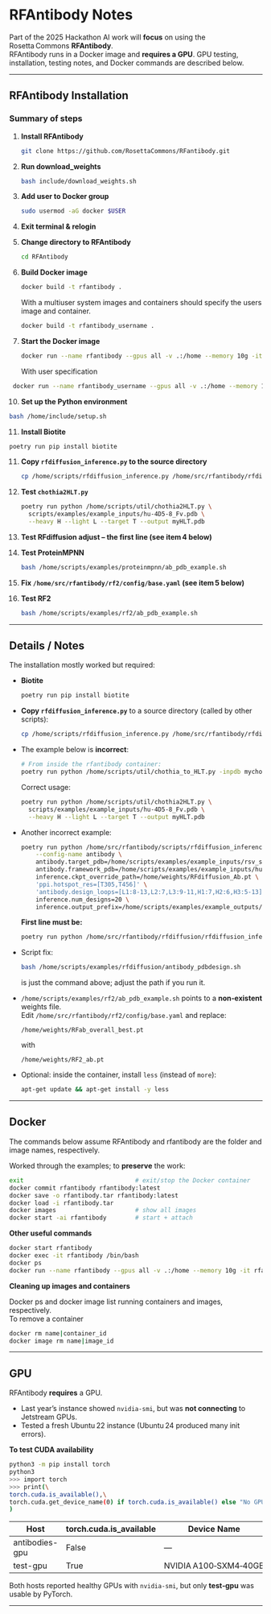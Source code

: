 # RFAntibody Notes

Part of the 2025 Hackathon AI work will **focus** on using the Rosetta Commons **RFAntibody**.  
RFAntibody runs in a Docker image and **requires a GPU**. GPU testing, installation, testing notes, and Docker commands are described below.

---

## RFAntibody Installation

### Summary of steps

1. **Install RFAntibody**
   ```bash
   git clone https://github.com/RosettaCommons/RFantibody.git
   ```

2. **Run download_weights**
   ```bash
   bash include/download_weights.sh
   ```

3. **Add user to Docker group**
   ```bash
   sudo usermod -aG docker $USER
   ```

4. **Exit terminal & relogin**

5. **Change directory to RFAntibody**
   ```bash
   cd RFAntibody
   ```

6. **Build Docker image**
   ```bash
   docker build -t rfantibody .
   ```
   With a multiuser system images and containers should specify the users image and container.
    ```bash
   docker build -t rfantibody_username .
   ```
8. **Start the Docker image**
   ```bash
   docker run --name rfantibody --gpus all -v .:/home --memory 10g -it rfantibody
   ```
   With user specification
  ```bash
   docker run --name rfantibody_username --gpus all -v .:/home --memory 10g -it rfantibody_username
   ```

10. **Set up the Python environment**
   ```bash
   bash /home/include/setup.sh
   ```

11. **Install Biotite**
   ```bash
   poetry run pip install biotite
   ```

11. **Copy `rfdiffusion_inference.py` to the source directory**
    ```bash
    cp /home/scripts/rfdiffusion_inference.py /home/src/rfantibody/rfdiffusion/
    ```

12. **Test `chothia2HLT.py`**
    ```bash
    poetry run python /home/scripts/util/chothia2HLT.py \
      scripts/examples/example_inputs/hu-4D5-8_Fv.pdb \
      --heavy H --light L --target T --output myHLT.pdb
    ```

13. **Test RFdiffusion adjust – the first line (see item 4 below)**

14. **Test ProteinMPNN**
    ```bash
    bash /home/scripts/examples/proteinmpnn/ab_pdb_example.sh
    ```

15. **Fix `/home/src/rfantibody/rf2/config/base.yaml` (see item 5 below)**

16. **Test RF2**
    ```bash
    bash /home/scripts/examples/rf2/ab_pdb_example.sh
    ```

---

## Details / Notes

The installation mostly worked but required:

- **Biotite**
  ```bash
  poetry run pip install biotite
  ```

- **Copy `rfdiffusion_inference.py`** to a source directory (called by other scripts):
  ```bash
  cp /home/scripts/rfdiffusion_inference.py /home/src/rfantibody/rfdiffusion/
  ```

- The example below is **incorrect**:
  ```bash
  # From inside the rfantibody container:
  poetry run python /home/scripts/util/chothia_to_HLT.py -inpdb mychothia.pdb -outpdb myHLT.pdb
  ```
  Correct usage:
  ```bash
  poetry run python /home/scripts/util/chothia2HLT.py \
    scripts/examples/example_inputs/hu-4D5-8_Fv.pdb \
    --heavy H --light L --target T --output myHLT.pdb
  ```

- Another incorrect example:
  ```bash
  poetry run python /home/src/rfantibody/scripts/rfdiffusion_inference.py \
      --config-name antibody \
      antibody.target_pdb=/home/scripts/examples/example_inputs/rsv_site3.pdb \
      antibody.framework_pdb=/home/scripts/examples/example_inputs/hu-4D5-8_Fv.pdb \
      inference.ckpt_override_path=/home/weights/RFdiffusion_Ab.pt \
      'ppi.hotspot_res=[T305,T456]' \
      'antibody.design_loops=[L1:8-13,L2:7,L3:9-11,H1:7,H2:6,H3:5-13]' \
      inference.num_designs=20 \
      inference.output_prefix=/home/scripts/examples/example_outputs/ab_des
  ```

  **First line must be:**
  ```bash
  poetry run python /home/src/rfantibody/rfdiffusion/rfdiffusion_inference.py
  ```

- Script fix:
  ```bash
  bash /home/scripts/examples/rfdiffusion/antibody_pdbdesign.sh
  ```
  is just the command above; adjust the path if you run it.

- `/home/scripts/examples/rf2/ab_pdb_example.sh` points to a **non‑existent** weights file.  
  Edit `/home/src/rfantibody/rf2/config/base.yaml` and replace:

  ```
  /home/weights/RFab_overall_best.pt
  ```
  with
  ```
  /home/weights/RF2_ab.pt
  ```

- Optional: inside the container, install `less` (instead of `more`):
  ```bash
  apt-get update && apt-get install -y less
  ```

---

## Docker
The commands below assume RFAntibody and rfantibody are the folder and image names, respectively. 

Worked through the examples; to **preserve** the work:

```bash
exit                               # exit/stop the Docker container
docker commit rfantibody rfantibody:latest
docker save -o rfantibody.tar rfantibody:latest
docker load -i rfantibody.tar
docker images                      # show all images
docker start -ai rfantibody        # start + attach
```

**Other useful commands**

```bash
docker start rfantibody
docker exec -it rfantibody /bin/bash
docker ps
docker run --name rfantibody --gpus all -v .:/home --memory 10g -it rfantibody
```

**Cleaning up images and containers**

Docker ps and docker image list running containers and images, respectively.  
To remove a container
```bash
docker rm name|container_id
docker image rm name|image_id
```

---

## GPU

RFAntibody **requires** a GPU.

- Last year’s instance showed `nvidia-smi`, but was **not connecting** to Jetstream GPUs.  
- Tested a fresh Ubuntu 22 instance (Ubuntu 24 produced many init errors).

**To test CUDA availability**

```bash
python3 -m pip install torch
python3
>>> import torch
>>> print(\
torch.cuda.is_available(),\
torch.cuda.get_device_name(0) if torch.cuda.is_available() else "No GPU"\
)
```

| Host            | torch.cuda.is_available | Device Name               |
|-----------------|------------------------|---------------------------|
| antibodies-gpu  | False                  | —                         |
| test-gpu        | True                   | NVIDIA A100‑SXM4‑40GB     |

Both hosts reported healthy GPUs with `nvidia-smi`, but only **test‑gpu** was usable by PyTorch.

---
